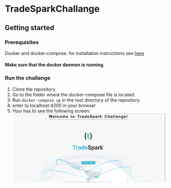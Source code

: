 # TradeSparkChallange



## Getting started

### Prerequisites
Docker and docker-compose. for installation instructions see [here](https://docs.docker.com/install/)

#### Make sure that the docker daemon is running.


### Run the challange
1. Clone the repository
2. Go to the folder where the docker-compose file is located
3. Run `docker-compose up` in the root directory of the repository
4. enter to localhost:4200 in your browser
5. Your has to see the following screen:
![example image](tradesparkChallange/images/main_screen.png)

